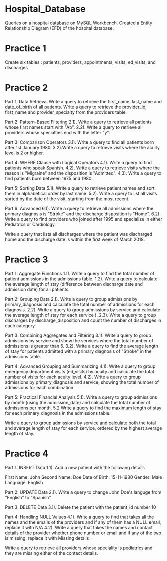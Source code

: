 # Hospital_Database
Queries on a hospital database on MySQL Workbench. Created a Entity Relationship Diagram (EFD) of the hospital database.
# Practice 1
Create six tables : patients, providers, appointments, visits, ed_visits, and discharges
# Practice 2
Part 1: Data Retrieval
Write a query to retrieve the first_name, last_name and date_of_birth of all patients.
Write a query to retrieve the provider_id, first_name and provider_specialty from the providers table.

Part 2: Pattern-Based Filtering
2.1). Write a query to retrieve all patients whose first names start with "Ab".
2.2). Write a query to retrieve all providers whose specialties end with the letter "y".

Part 3: Comparison Operators
3.1). Write a query to find all patients born after 1st January 1980.
3.2).Write a query to retrieve visits where the acuity level is 2 or higher.

Part 4: WHERE Clause with Logical Operators
4.1). Write a query to find patients who speak Spanish.
4.2). Write a query to retrieve visits where the reason is "Migraine" and the disposition is "Admitted".
4.3). Write a query to find patients born between 1975 and 1980.

Part 5: Sorting Data
5.1). Write a query to retrieve patient names and sort them in alphabetical order by last name.
5.2). Write a query to list all visits sorted by the date of the visit, starting from the most recent.

Part 6: Advanced
6.1). Write a query to retrieve all admissions where the primary diagnosis is "Stroke" and the discharge disposition is "Home".
6.2). Write a query to find providers who joined after 1995 and specialize in either Pediatrics or Cardiology.

Write a query that lists all discharges where the patient was discharged home and the discharge date is within the first week of March 2018.

# Practice 3
Part 1: Aggregate Functions
1.1). Write a query to find the total number of patient admissions in the admissions table.
1.2). Write a query to calculate the average length of stay (difference between discharge date and admission date) for all patients.

Part 2: Grouping Data
2.1). Write a query to group admissions by primary_diagnosis and calculate the total number of admissions for each diagnosis.
2.2). Write a query to group admissions by service and calculate the average length of stay for each service ).
2.3). Write a query to group discharges by discharge_disposition and count the number of discharges in each category 

Part 3: Combining Aggregates and Filtering
3.1). Write a query to group admissions by service and show the services where the total number of admissions is greater than 5.
3.2). Write a query to find the average length of stay for patients admitted with a primary diagnosis of "Stroke" in the admissions table.

Part 4: Advanced Grouping and Summarizing
4.1). Write a query to group emergency department visits (ed_visits) by acuity and calculate the total number of visits for each acuity level.
4.2). Write a query to group admissions by primary_diagnosis and service, showing the total number of admissions for each combination.

Part 5: Practical Financial Analysis
5.1). Write a query to group admissions by month (using the admission_date) and calculate the total number of admissions per month.
5.2 Write a query to find the maximum length of stay for each primary_diagnosis in the admissions table.

Write a query to group admissions by service and calculate both the total and average length of stay for each service, ordered by the highest average length of stay.

# Practice 4
Part 1: INSERT Data
1.1). Add a new patient with the following details

First Name: John
Second Name: Doe
Date of Birth: 15-11-1980
Gender: Male
Language: English

Part 2: UPDATE Data
2.1). Write a query to change John Doe's languge from "English" to "Spanish"

Part 3: DELETE Data
3.1). Delete the patient with the patient_id number 10

Part 4: Handling NULL Values
4.1). Write a query to find that takes all the names and the emails of the providers and if any of them has a NULL email, replace it with N/A
4.2). Write a query that takes the names and contact details of the provider whether phone number or email and if any of the two is missing, replace it with Missing details

Write a query to retrieve all providers whose speciality is pediatrics and they are missing either of the contact details.
